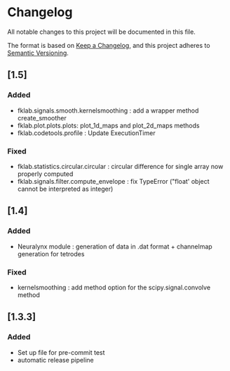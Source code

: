 # Changelog

All notable changes to this project will be documented in this file.

The format is based on [Keep a Changelog](https://keepachangelog.com/en/1.0.0/),
and this project adheres to [Semantic Versioning](https://semver.org/spec/v2.0.0.html).

## [1.5]
### Added
 - fklab.signals.smooth.kernelsmoothing : add a wrapper method create_smoother
 - fklab.plot.plots.plots: plot_1d_maps and plot_2d_maps methods
 - fklab.codetools.profile : Update ExecutionTimer

### Fixed
 - fklab.statistics.circular.circular : circular difference for single array now properly computed
 - fklab.signals.filter.compute_envelope : fix TypeError ("float' object cannot be interpreted as integer)

## [1.4]
### Added
 - Neuralynx module : generation of data in .dat format + channelmap generation for tetrodes

### Fixed

 - kernelsmoothing : add method option for the scipy.signal.convolve method

## [1.3.3]
### Added
 - Set up file for pre-commit test
 - automatic release pipeline
